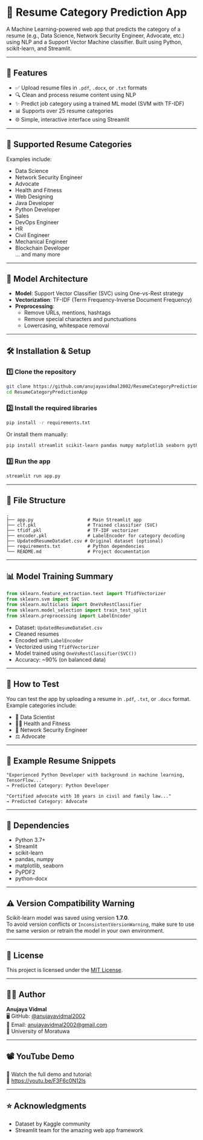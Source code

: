 # 📄 Resume Category Prediction App

A Machine Learning-powered web app that predicts the category of a resume (e.g., Data Science, Network Security Engineer, Advocate, etc.) using NLP and a Support Vector Machine classifier. Built using Python, scikit-learn, and Streamlit.

---

## 🚀 Features

- ✅ Upload resume files in `.pdf`, `.docx`, or `.txt` formats  
- 🔍 Clean and process resume content using NLP  
- ✨ Predict job category using a trained ML model (SVM with TF-IDF)  
- 📊 Supports over 25 resume categories  
- 🌐 Simple, interactive interface using Streamlit  

---

## 📂 Supported Resume Categories

Examples include:
- Data Science
- Network Security Engineer
- Advocate
- Health and Fitness
- Web Designing
- Java Developer
- Python Developer
- Sales
- DevOps Engineer
- HR
- Civil Engineer
- Mechanical Engineer
- Blockchain Developer  
... and many more

---

## 🧠 Model Architecture

- **Model**: Support Vector Classifier (SVC) using One-vs-Rest strategy  
- **Vectorization**: TF-IDF (Term Frequency-Inverse Document Frequency)  
- **Preprocessing**:
  - Remove URLs, mentions, hashtags
  - Remove special characters and punctuations
  - Lowercasing, whitespace removal

---

## 🛠️ Installation & Setup

### 1️⃣ Clone the repository
```bash
git clone https://github.com/anujayavidmal2002/ResumeCategoryPredictionApp.git
cd ResumeCategoryPredictionApp
```

### 2️⃣ Install the required libraries
```bash
pip install -r requirements.txt
```

Or install them manually:
```bash
pip install streamlit scikit-learn pandas numpy matplotlib seaborn python-docx PyPDF2
```

### 3️⃣ Run the app
```bash
streamlit run app.py
```

---

## 📁 File Structure

```
.
├── app.py                    # Main Streamlit app
├── clf.pkl                   # Trained classifier (SVC)
├── tfidf.pkl                 # TF-IDF vectorizer
├── encoder.pkl               # LabelEncoder for category decoding
├── UpdatedResumeDataSet.csv # Original dataset (optional)
├── requirements.txt          # Python dependencies
└── README.md                 # Project documentation
```

---



## 📊 Model Training Summary

```python
from sklearn.feature_extraction.text import TfidfVectorizer
from sklearn.svm import SVC
from sklearn.multiclass import OneVsRestClassifier
from sklearn.model_selection import train_test_split
from sklearn.preprocessing import LabelEncoder
```

- Dataset: `UpdatedResumeDataSet.csv`
- Cleaned resumes
- Encoded with `LabelEncoder`
- Vectorized using `TfidfVectorizer`
- Model trained using `OneVsRestClassifier(SVC())`
- Accuracy: ~90% (on balanced data)

---

## 🧪 How to Test

You can test the app by uploading a resume in `.pdf`, `.txt`, or `.docx` format.  
Example categories include:
- 🧠 Data Scientist
- 🧑‍⚕️ Health and Fitness
- 🔐 Network Security Engineer
- ⚖️ Advocate

---

## 🧾 Example Resume Snippets

```
"Experienced Python Developer with background in machine learning, TensorFlow..."
→ Predicted Category: Python Developer

"Certified advocate with 10 years in civil and family law..."
→ Predicted Category: Advocate
```

---

## 🧰 Dependencies

- Python 3.7+
- Streamlit
- scikit-learn
- pandas, numpy
- matplotlib, seaborn
- PyPDF2
- python-docx

---

## ⚠️ Version Compatibility Warning

Scikit-learn model was saved using version **1.7.0**.  
To avoid version conflicts or `InconsistentVersionWarning`, make sure to use the same version or retrain the model in your own environment.

---

## 📜 License

This project is licensed under the [MIT License](LICENSE).

---

## 👨‍💻 Author

**Anujaya Vidmal**  
🖥️ GitHub: [@anujayavidmal2002](https://github.com/anujayavidmal2002)  
📧 Email: anujayavidmal2002@gmail.com  
🏫 University of Moratuwa

---

## 📽️ YouTube Demo

🎥 Watch the full demo and tutorial:  
🔗 https://youtu.be/F3F6c0N12ls

---

## ⭐ Acknowledgments

- Dataset by Kaggle community  
- Streamlit team for the amazing web app framework
